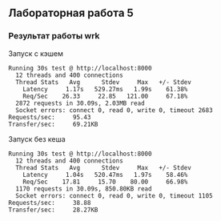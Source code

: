 ## Лабораторная работа 5

### Результат работы wrk

Запуск с кэшем

    Running 30s test @ http://localhost:8000
      12 threads and 400 connections
      Thread Stats   Avg      Stdev     Max   +/- Stdev
        Latency     1.17s   529.27ms   1.99s    61.38%
        Req/Sec    26.33     22.85   121.00     67.18%
      2872 requests in 30.09s, 2.03MB read
      Socket errors: connect 0, read 0, write 0, timeout 2683
    Requests/sec:     95.43
    Transfer/sec:     69.21KB

Запуск без кеша

    Running 30s test @ http://localhost:8000
      12 threads and 400 connections
      Thread Stats   Avg      Stdev     Max   +/- Stdev
        Latency     1.04s   520.47ms   1.97s    58.46%
        Req/Sec    17.81     15.70    80.00     66.98%
      1170 requests in 30.09s, 850.80KB read
      Socket errors: connect 0, read 0, write 0, timeout 1105
    Requests/sec:     38.88
    Transfer/sec:     28.27KB
